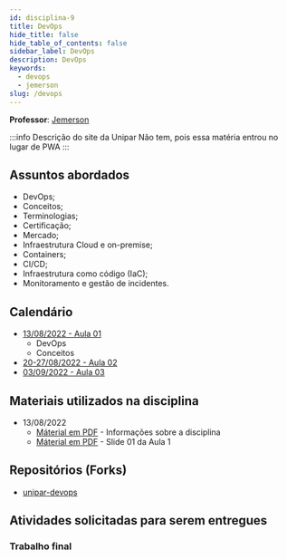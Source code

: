 ```yaml
---
id: disciplina-9
title: DevOps
hide_title: false
hide_table_of_contents: false
sidebar_label: DevOps
description: DevOps
keywords:
  - devops
  - jemerson
slug: /devops
---
```


**Professor**: [Jemerson](/professores/jemerson)

:::info Descrição do site da Unipar
Não tem, pois essa matéria entrou no lugar de PWA
:::

## Assuntos abordados

- DevOps;
- Conceitos;
- Terminologias;
- Certificação;
- Mercado;
- Infraestrutura Cloud e on-premise;
- Containers;
- CI/CD;
- Infraestrutura como código (IaC);
- Monitoramento e gestão de incidentes.

## Calendário

- [13/08/2022 - Aula 01](/blog/31)
  - DevOps
  - Conceitos
- [20-27/08/2022 - Aula 02](/blog/#)
- [03/09/2022 - Aula 03](/blog/#)

## Materiais utilizados na disciplina
- 13/08/2022
  - [Máterial em PDF](/docs/aula-31/DevOps-Disciplina.pdf) - Informações sobre a disciplina	
  - [Máterial em PDF](/docs/aula-31/DevOps-First.pdf) - Slide 01 da Aula 1

## Repositórios (Forks)
- [unipar-devops](https://github.com/pos-unipar/unipar-devops)

## Atividades solicitadas para serem entregues

### Trabalho final